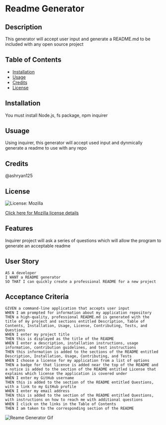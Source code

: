 # Readme Generator

  ## Description
  This generator will accept user input and generate a README.md to be included with any open source project

  ## Table of Contents

  * [Installation](#installation)
  * [Usage](#usage)
  * [Credits](#credits)
  * [License](#license)
  
  ## Installation
  You must install Node.js, fs package, npm inquirer
  
  ## Usuage
  Using inquirer, this generator will accept used input and dynmically generate a readme to use with any repo
  
  ## Credits
  @ashryan125
  
  ## License
  ![License: Mozilla](https://img.shields.io/badge/Mozilla-License-orange?style=for-the-badge&logo=appveyor)
  
  [Click here for Mozilla license details](https://opensource.org/licenses/Mozilla)
 
  ## Features
  Inquirer project will ask a series of questions which will allow the program to generate an acceptable readme

  ## User Story
  ```
  AS A developer
  I WANT a README generator
  SO THAT I can quickly create a professional README for a new project
  ```
  
  ## Acceptance Criteria
```
GIVEN a command-line application that accepts user input
WHEN I am prompted for information about my application repository
THEN a high-quality, professional README.md is generated with the title of my project and sections entitled Description, Table of Contents, Installation, Usage, License, Contributing, Tests, and Questions
WHEN I enter my project title
THEN this is displayed as the title of the README
WHEN I enter a description, installation instructions, usage information, contribution guidelines, and test instructions
THEN this information is added to the sections of the README entitled Description, Installation, Usage, Contributing, and Tests
WHEN I choose a license for my application from a list of options
THEN a badge for that license is added near the top of the README and a notice is added to the section of the README entitled License that explains which license the application is covered under
WHEN I enter my GitHub username
THEN this is added to the section of the README entitled Questions, with a link to my GitHub profile
WHEN I enter my email address
THEN this is added to the section of the README entitled Questions, with instructions on how to reach me with additional questions
WHEN I click on the links in the Table of Contents
THEN I am taken to the corresponding section of the README
```

  ![Reame Generator Gif](./utils/readme-generator.gif)
